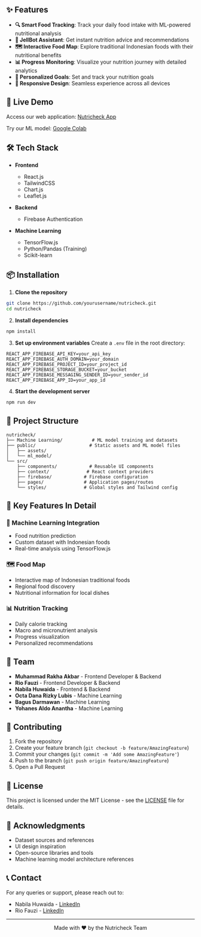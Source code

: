 ## ✨ Features

- **🔍 Smart Food Tracking**: Track your daily food intake with ML-powered nutritional analysis
- **🤖 JellBot Assistant**: Get instant nutrition advice and recommendations
- **🗺️ Interactive Food Map**: Explore traditional Indonesian foods with their nutritional benefits
- **📊 Progress Monitoring**: Visualize your nutrition journey with detailed analytics
- **🎯 Personalized Goals**: Set and track your nutrition goals
- **📱 Responsive Design**: Seamless experience across all devices

## 🚀 Live Demo

Access our web application: [Nutricheck App](https://nutricheck-app.vercel.app)

Try our ML model: [Google Colab](https://colab.research.google.com/drive/1rnpUww7mknYIARqoPaW0iRGsPf4NJsmA?usp=sharing)

## 🛠️ Tech Stack

- **Frontend**

  - React.js
  - TailwindCSS
  - Chart.js
  - Leaflet.js

- **Backend**

  - Firebase Authentication

- **Machine Learning**
  - TensorFlow.js
  - Python/Pandas (Training)
  - Scikit-learn

## 📦 Installation

1. **Clone the repository**

```bash
git clone https://github.com/yourusername/nutricheck.git
cd nutricheck
```

2. **Install dependencies**

```bash
npm install
```

3. **Set up environment variables**
   Create a `.env` file in the root directory:

```env
REACT_APP_FIREBASE_API_KEY=your_api_key
REACT_APP_FIREBASE_AUTH_DOMAIN=your_domain
REACT_APP_FIREBASE_PROJECT_ID=your_project_id
REACT_APP_FIREBASE_STORAGE_BUCKET=your_bucket
REACT_APP_FIREBASE_MESSAGING_SENDER_ID=your_sender_id
REACT_APP_FIREBASE_APP_ID=your_app_id
```

4. **Start the development server**

```bash
npm run dev
```

## 📁 Project Structure

```
nutricheck/
├── Machine Learning/           # ML model training and datasets
├── public/                    # Static assets and ML model files
│   ├── assets/
│   └── ml_model/
└── src/
    ├── components/            # Reusable UI components
    ├── context/              # React context providers
    ├── firebase/            # Firebase configuration
    ├── pages/               # Application pages/routes
    └── styles/              # Global styles and Tailwind config
```

## 🌟 Key Features In Detail

### 🤖 Machine Learning Integration

- Food nutrition prediction
- Custom dataset with Indonesian foods
- Real-time analysis using TensorFlow.js

### 🗺️ Food Map

- Interactive map of Indonesian traditional foods
- Regional food discovery
- Nutritional information for local dishes

### 📊 Nutrition Tracking

- Daily calorie tracking
- Macro and micronutrient analysis
- Progress visualization
- Personalized recommendations

## 👥 Team

- **Muhammad Rakha Akbar** - Frontend Developer & Backend
- **Rio Fauzi** - Frontend Developer & Backend
- **Nabila Huwaida** - Frontend & Backend
- **Octa Dana Rizky Lubis** - Machine Learning
- **Bagus Darmawan** - Machine Learning
- **Yohanes Aldo Anantha** - Machine Learning

## 🤝 Contributing

1. Fork the repository
2. Create your feature branch (`git checkout -b feature/AmazingFeature`)
3. Commit your changes (`git commit -m 'Add some AmazingFeature'`)
4. Push to the branch (`git push origin feature/AmazingFeature`)
5. Open a Pull Request

## 📝 License

This project is licensed under the MIT License - see the [LICENSE](LICENSE) file for details.

## 🙏 Acknowledgments

- Dataset sources and references
- UI design inspiration
- Open-source libraries and tools
- Machine learning model architecture references

## 📞 Contact

For any queries or support, please reach out to:

- Nabila Huwaida - [LinkedIn](https://www.linkedin.com/in/nabilahdaa)
- Rio Fauzi - [LinkedIn](https://www.linkedin.com/in/riofauzifebrian)

---

<div align="center">
Made with ❤️ by the Nutricheck Team
</div>
